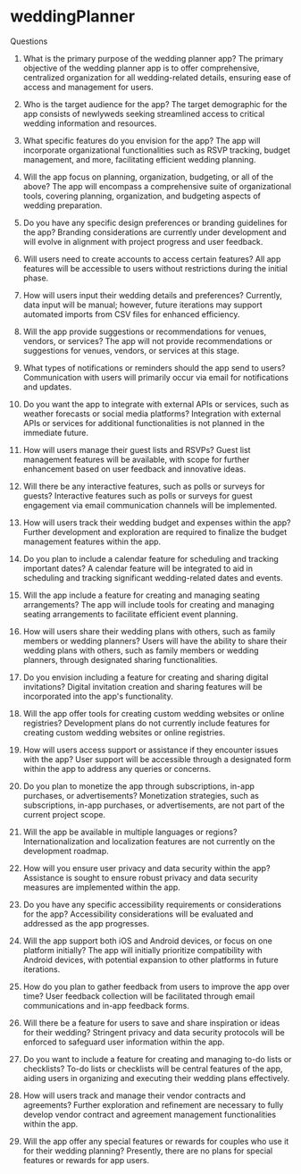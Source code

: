# weddingPlanner
Questions
1.	What is the primary purpose of the wedding planner app?
The primary objective of the wedding planner app is to offer comprehensive, centralized organization for all wedding-related details, ensuring ease of access and management for users.

2.	Who is the target audience for the app?
The target demographic for the app consists of newlyweds seeking streamlined access to critical wedding information and resources.

3.	What specific features do you envision for the app?
The app will incorporate organizational functionalities such as RSVP tracking, budget management, and more, facilitating efficient wedding planning.

4.	Will the app focus on planning, organization, budgeting, or all of the above?
The app will encompass a comprehensive suite of organizational tools, covering planning, organization, and budgeting aspects of wedding preparation.

5.	Do you have any specific design preferences or branding guidelines for the app?
Branding considerations are currently under development and will evolve in alignment with project progress and user feedback.

6.	Will users need to create accounts to access certain features?
All app features will be accessible to users without restrictions during the initial phase.

7.	How will users input their wedding details and preferences?
Currently, data input will be manual; however, future iterations may support automated imports from CSV files for enhanced efficiency.

8.	Will the app provide suggestions or recommendations for venues, vendors, or services?
The app will not provide recommendations or suggestions for venues, vendors, or services at this stage.

9.	What types of notifications or reminders should the app send to users?
Communication with users will primarily occur via email for notifications and updates.

10.	Do you want the app to integrate with external APIs or services, such as weather forecasts or social media platforms?
Integration with external APIs or services for additional functionalities is not planned in the immediate future.

11.	How will users manage their guest lists and RSVPs?
Guest list management features will be available, with scope for further enhancement based on user feedback and innovative ideas.

12.	Will there be any interactive features, such as polls or surveys for guests?
Interactive features such as polls or surveys for guest engagement via email communication channels will be implemented.

13.	How will users track their wedding budget and expenses within the app?
Further development and exploration are required to finalize the budget management features within the app.

14.	Do you plan to include a calendar feature for scheduling and tracking important dates?
A calendar feature will be integrated to aid in scheduling and tracking significant wedding-related dates and events.

15.	Will the app include a feature for creating and managing seating arrangements?
The app will include tools for creating and managing seating arrangements to facilitate efficient event planning.

16.	How will users share their wedding plans with others, such as family members or wedding planners?
Users will have the ability to share their wedding plans with others, such as family members or wedding planners, through designated sharing functionalities.

17.	Do you envision including a feature for creating and sharing digital invitations?
Digital invitation creation and sharing features will be incorporated into the app's functionality.

18.	Will the app offer tools for creating custom wedding websites or online registries?
Development plans do not currently include features for creating custom wedding websites or online registries.

19.	How will users access support or assistance if they encounter issues with the app?
User support will be accessible through a designated form within the app to address any queries or concerns.

20.	Do you plan to monetize the app through subscriptions, in-app purchases, or advertisements?
Monetization strategies, such as subscriptions, in-app purchases, or advertisements, are not part of the current project scope.

21.	Will the app be available in multiple languages or regions?
Internationalization and localization features are not currently on the development roadmap.

22.	How will you ensure user privacy and data security within the app?
Assistance is sought to ensure robust privacy and data security measures are implemented within the app.

23.	Do you have any specific accessibility requirements or considerations for the app?
Accessibility considerations will be evaluated and addressed as the app progresses.

24.	Will the app support both iOS and Android devices, or focus on one platform initially?
The app will initially prioritize compatibility with Android devices, with potential expansion to other platforms in future iterations.

25.	How do you plan to gather feedback from users to improve the app over time?
User feedback collection will be facilitated through email communications and in-app feedback forms.

26.	Will there be a feature for users to save and share inspiration or ideas for their wedding?
Stringent privacy and data security protocols will be enforced to safeguard user information within the app.

27.	Do you want to include a feature for creating and managing to-do lists or checklists?
To-do lists or checklists will be central features of the app, aiding users in organizing and executing their wedding plans effectively.

28.	How will users track and manage their vendor contracts and agreements?
Further exploration and refinement are necessary to fully develop vendor contract and agreement management functionalities within the app.

29.	Will the app offer any special features or rewards for couples who use it for their wedding planning?
Presently, there are no plans for special features or rewards for app users.

